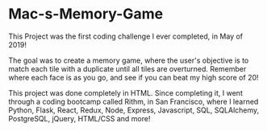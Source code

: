 # Mac-s-Memory-Game

This Project was the first coding challenge I ever completed, in May of 2019!

The goal was to create a memory game, where the user's objective is to match each tile with a duplicate until all tiles are overturned. Remember where each face is as you go, and see if you can beat my high score of 20!

This project was done completely in HTML. Since completing it, I went through a coding bootcamp called Rithm, in San Francisco, where I learned Python, Flask, React, Redux, Node, Express, Javascript, SQL, SQLAlchemy, PostgreSQL, jQuery, HTML/CSS and more!

